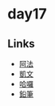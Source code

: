 # day17

## Links

- [阿法](https://rabbittee.github.io/JavaScript30/day17/alpha/dist/)
- [凱文](https://rabbittee.github.io/JavaScript30/day17/kevin/)
- [哈囉](https://rabbittee.github.io/JavaScript30/day17/kirby/)
- [鉛筆](https://rabbittee.github.io/JavaScript30/day17/pencil/)

